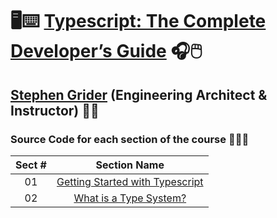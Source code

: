 # 🖥️⌨️ [Typescript: The Complete Developer’s Guide](https://www.udemy.com/course/typescript-the-complete-developers-guide) 🎧🖱️

## [Stephen Grider](https://www.udemy.com/user/sgslo) (Engineering Architect & Instructor) 👨‍🏫

### Source Code for each section of the course 👨🏽‍💻

| Sect # |                                                 Section Name                                                  |
| :----: | :-----------------------------------------------------------------------------------------------------------: |
|   01   | [Getting Started with Typescript](https://github.com/ajfm88/rts/tree/main/typescript-dev-guide/01-fetch-json) |
|   02   |      [What is a Type System?](https://github.com/ajfm88/rts/tree/main/typescript-dev-guide/02-features)       |
